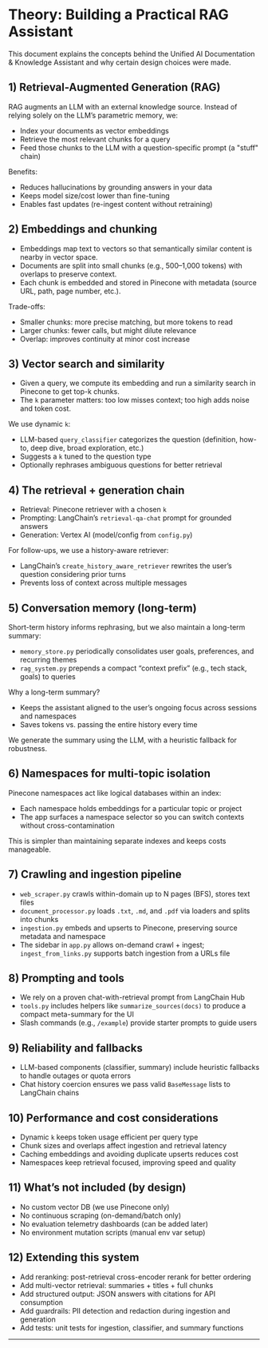 # Theory: Building a Practical RAG Assistant

This document explains the concepts behind the Unified AI Documentation & Knowledge Assistant and why certain design choices were made.

## 1) Retrieval-Augmented Generation (RAG)
RAG augments an LLM with an external knowledge source. Instead of relying solely on the LLM’s parametric memory, we:
- Index your documents as vector embeddings
- Retrieve the most relevant chunks for a query
- Feed those chunks to the LLM with a question-specific prompt (a "stuff" chain)

Benefits:
- Reduces hallucinations by grounding answers in your data
- Keeps model size/cost lower than fine-tuning
- Enables fast updates (re-ingest content without retraining)

## 2) Embeddings and chunking
- Embeddings map text to vectors so that semantically similar content is nearby in vector space.
- Documents are split into small chunks (e.g., 500–1,000 tokens) with overlaps to preserve context.
- Each chunk is embedded and stored in Pinecone with metadata (source URL, path, page number, etc.).

Trade-offs:
- Smaller chunks: more precise matching, but more tokens to read
- Larger chunks: fewer calls, but might dilute relevance
- Overlap: improves continuity at minor cost increase

## 3) Vector search and similarity
- Given a query, we compute its embedding and run a similarity search in Pinecone to get top-k chunks.
- The `k` parameter matters: too low misses context; too high adds noise and token cost.

We use dynamic `k`:
- LLM-based `query_classifier` categorizes the question (definition, how-to, deep dive, broad exploration, etc.)
- Suggests a `k` tuned to the question type
- Optionally rephrases ambiguous questions for better retrieval

## 4) The retrieval + generation chain
- Retrieval: Pinecone retriever with a chosen `k`
- Prompting: LangChain’s `retrieval-qa-chat` prompt for grounded answers
- Generation: Vertex AI (model/config from `config.py`)

For follow-ups, we use a history-aware retriever:
- LangChain’s `create_history_aware_retriever` rewrites the user’s question considering prior turns
- Prevents loss of context across multiple messages

## 5) Conversation memory (long-term)
Short-term history informs rephrasing, but we also maintain a long-term summary:
- `memory_store.py` periodically consolidates user goals, preferences, and recurring themes
- `rag_system.py` prepends a compact “context prefix” (e.g., tech stack, goals) to queries

Why a long-term summary?
- Keeps the assistant aligned to the user’s ongoing focus across sessions and namespaces
- Saves tokens vs. passing the entire history every time

We generate the summary using the LLM, with a heuristic fallback for robustness.

## 6) Namespaces for multi-topic isolation
Pinecone namespaces act like logical databases within an index:
- Each namespace holds embeddings for a particular topic or project
- The app surfaces a namespace selector so you can switch contexts without cross-contamination

This is simpler than maintaining separate indexes and keeps costs manageable.

## 7) Crawling and ingestion pipeline
- `web_scraper.py` crawls within-domain up to N pages (BFS), stores text files
- `document_processor.py` loads `.txt`, `.md`, and `.pdf` via loaders and splits into chunks
- `ingestion.py` embeds and upserts to Pinecone, preserving source metadata and namespace
- The sidebar in `app.py` allows on-demand crawl + ingest; `ingest_from_links.py` supports batch ingestion from a URLs file

## 8) Prompting and tools
- We rely on a proven chat-with-retrieval prompt from LangChain Hub
- `tools.py` includes helpers like `summarize_sources(docs)` to produce a compact meta-summary for the UI
- Slash commands (e.g., `/example`) provide starter prompts to guide users

## 9) Reliability and fallbacks
- LLM-based components (classifier, summary) include heuristic fallbacks to handle outages or quota errors
- Chat history coercion ensures we pass valid `BaseMessage` lists to LangChain chains

## 10) Performance and cost considerations
- Dynamic `k` keeps token usage efficient per query type
- Chunk sizes and overlaps affect ingestion and retrieval latency
- Caching embeddings and avoiding duplicate upserts reduces cost
- Namespaces keep retrieval focused, improving speed and quality

## 11) What’s not included (by design)
- No custom vector DB (we use Pinecone only)
- No continuous scraping (on-demand/batch only)
- No evaluation telemetry dashboards (can be added later)
- No environment mutation scripts (manual env var setup)

## 12) Extending this system
- Add reranking: post-retrieval cross-encoder rerank for better ordering
- Add multi-vector retrieval: summaries + titles + full chunks
- Add structured output: JSON answers with citations for API consumption
- Add guardrails: PII detection and redaction during ingestion and generation
- Add tests: unit tests for ingestion, classifier, and summary functions

---